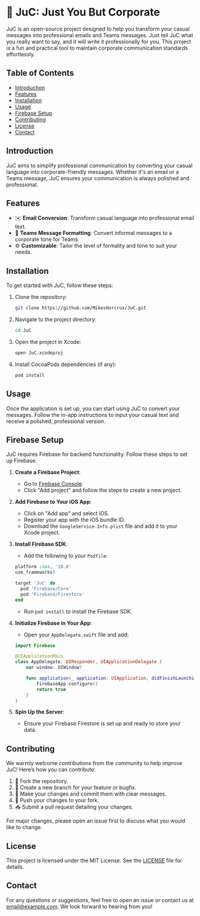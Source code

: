 # 🏢 JuC: Just You But Corporate

JuC is an open-source project designed to help you transform your casual messages into professional emails and Teams messages. Just tell JuC what you really want to say, and it will write it professionally for you. This project is a fun and practical tool to maintain corporate communication standards effortlessly.

## Table of Contents
- [Introduction](#introduction)
- [Features](#features)
- [Installation](#installation)
- [Usage](#usage)
- [Firebase Setup](#firebase-setup)
- [Contributing](#contributing)
- [License](#license)
- [Contact](#contact)

## Introduction

JuC aims to simplify professional communication by converting your casual language into corporate-friendly messages. Whether it's an email or a Teams message, JuC ensures your communication is always polished and professional.

## Features

- ✉️ **Email Conversion**: Transform casual language into professional email text.
- 💬 **Teams Message Formatting**: Convert informal messages to a corporate tone for Teams.
- ⚙️ **Customizable**: Tailor the level of formality and tone to suit your needs.

## Installation

To get started with JuC, follow these steps:

1. Clone the repository:
    ```bash
    git clone https://github.com/MikesHorcrux/JuC.git
    ```
2. Navigate to the project directory:
    ```bash
    cd JuC
    ```
3. Open the project in Xcode:
    ```bash
    open JuC.xcodeproj
    ```
4. Install CocoaPods dependencies (if any):
    ```bash
    pod install
    ```

## Usage

Once the application is set up, you can start using JuC to convert your messages. Follow the in-app instructions to input your casual text and receive a polished, professional version.

## Firebase Setup

JuC requires Firebase for backend functionality. Follow these steps to set up Firebase:

1. **Create a Firebase Project**:
    - Go to [Firebase Console](https://console.firebase.google.com/).
    - Click "Add project" and follow the steps to create a new project.

2. **Add Firebase to Your iOS App**:
    - Click on "Add app" and select iOS.
    - Register your app with the iOS bundle ID.
    - Download the `GoogleService-Info.plist` file and add it to your Xcode project.

3. **Install Firebase SDK**:
    - Add the following to your `Podfile`:
    ```ruby
    platform :ios, '10.0'
    use_frameworks!

    target 'JuC' do
      pod 'Firebase/Core'
      pod 'Firebase/Firestore'
    end
    ```
    - Run `pod install` to install the Firebase SDK.

4. **Initialize Firebase in Your App**:
    - Open your `AppDelegate.swift` file and add:
    ```swift
    import Firebase

    @UIApplicationMain
    class AppDelegate: UIResponder, UIApplicationDelegate {
        var window: UIWindow?

        func application(_ application: UIApplication, didFinishLaunchingWithOptions launchOptions: [UIApplication.LaunchOptionsKey: Any]?) -> Bool {
            FirebaseApp.configure()
            return true
        }
    }
    ```

5. **Spin Up the Server**:
    - Ensure your Firebase Firestore is set up and ready to store your data.

## Contributing

We warmly welcome contributions from the community to help improve JuC! Here’s how you can contribute:

1. 🍴 Fork the repository.
2. 🌿 Create a new branch for your feature or bugfix.
3. 💾 Make your changes and commit them with clear messages.
4. 🔄 Push your changes to your fork.
5. 📥 Submit a pull request detailing your changes.

For major changes, please open an issue first to discuss what you would like to change.

## License

This project is licensed under the MIT License. See the [LICENSE](LICENSE) file for details.

## Contact

For any questions or suggestions, feel free to open an issue or contact us at [email@example.com](mailto:email@example.com). We look forward to hearing from you!
